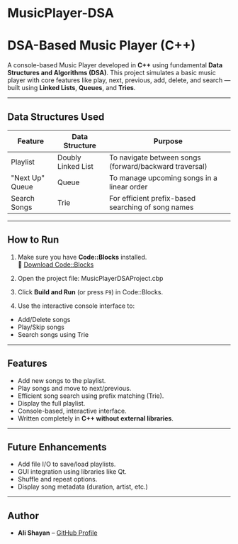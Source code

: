 # MusicPlayer-DSA

# DSA-Based Music Player (C++)

A console-based Music Player developed in **C++** using fundamental **Data Structures and Algorithms (DSA)**. This project simulates a basic music player with core features like play, next, previous, add, delete, and search — built using **Linked Lists**, **Queues**, and **Tries**.

---

## Data Structures Used

| Feature         | Data Structure     | Purpose                                                    |
|----------------|--------------------|------------------------------------------------------------|
| Playlist        | Doubly Linked List | To navigate between songs (forward/backward traversal)     |
| "Next Up" Queue | Queue              | To manage upcoming songs in a linear order                 |
| Search Songs    | Trie               | For efficient prefix-based searching of song names         |

---

## How to Run

1. Make sure you have **Code::Blocks** installed.  
   🔗 [Download Code::Blocks](http://www.codeblocks.org/downloads)

2. Open the project file: MusicPlayerDSAProject.cbp

3. Click **Build and Run** (or press `F9`) in Code::Blocks.

4. Use the interactive console interface to:
- Add/Delete songs
- Play/Skip songs
- Search songs using Trie

---

## Features

- Add new songs to the playlist.
- Play songs and move to next/previous.
- Efficient song search using prefix matching (Trie).
- Display the full playlist.
- Console-based, interactive interface.
- Written completely in **C++ without external libraries**.

---

## Future Enhancements

- Add file I/O to save/load playlists.
- GUI integration using libraries like Qt.
- Shuffle and repeat options.
- Display song metadata (duration, artist, etc.)

---

## Author

- **Ali Shayan** – [GitHub Profile](https://github.com/iamalishayan)